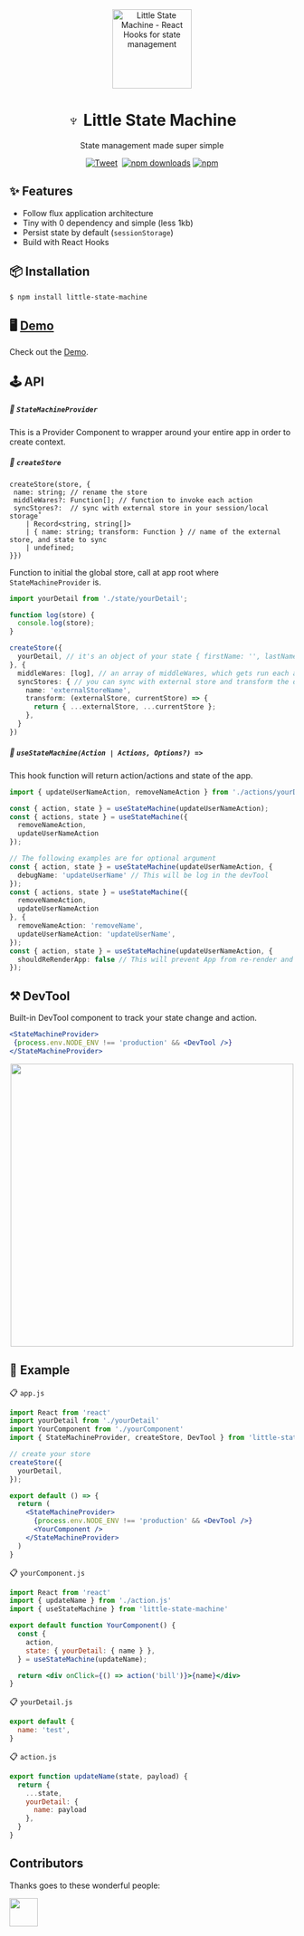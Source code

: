 <div align="center"><img src="https://github.com/bluebill1049/little-state-machine/blob/master/docs/logo.png?raw=true" alt="Little State Machine - React Hooks for state management" width="140px" />
    <h1>♆ Little State Machine</h2>
    
State management made super simple
</div>

<div align="center">

[![Tweet](https://img.shields.io/twitter/url/http/shields.io.svg?style=social)](https://twitter.com/intent/tweet?text=Little-State-Machine&url=https://github.com/bluebill1049/little-state-machine)&nbsp; [![npm downloads](https://img.shields.io/npm/dm/little-state-machine.svg?style=flat-square)](https://www.npmjs.com/package/little-state-machine)
[![npm](https://img.shields.io/npm/dt/little-state-machine.svg?style=flat-square)](https://www.npmjs.com/package/little-state-machine)

</div>

<h2>✨ Features</h2>

- Follow flux application architecture
- Tiny with 0 dependency and simple (less 1kb)
- Persist state by default (`sessionStorage`)
- Build with React Hooks

<h2>📦 Installation</h2>

    $ npm install little-state-machine
 
<h2>🖥 <a href="https://codesandbox.io/s/lrz5wloklm">Demo</a></h2>
Check out the <a href="https://codesandbox.io/s/lrz5wloklm">Demo</a>.
<br />
  
<h2>🕹 API</h2>

##### 🔗 `StateMachineProvider`
This is a Provider Component to wrapper around your entire app in order to create context.

##### 🔗 `createStore`
```
createStore(store, {
 name: string; // rename the store
 middleWares?: Function[]; // function to invoke each action
 syncStores?:  // sync with external store in your session/local storage˚
    | Record<string, string[]>
    | { name: string; transform: Function } // name of the external store, and state to sync
    | undefined;
}})
```

Function to initial the global store, call at app root where `StateMachineProvider` is.

```typescript
import yourDetail from './state/yourDetail';

function log(store) {
  console.log(store);
}

createStore({
  yourDetail, // it's an object of your state { firstName: '', lastName: '' }
}, {
  middleWares: [log], // an array of middleWares, which gets run each actions
  syncStores: { // you can sync with external store and transform the data
    name: 'externalStoreName',
    transform: (externalStore, currentStore) => {
      return { ...externalStore, ...currentStore };
    },
  }
})
```

##### 🔗 `useStateMachine(Action | Actions, Options?) =>`
This hook function will return action/actions and state of the app. 

```typescript
import { updateUserNameAction, removeNameAction } from './actions/yourDetails';

const { action, state } = useStateMachine(updateUserNameAction);
const { actions, state } = useStateMachine({
  removeNameAction,
  updateUserNameAction
});

// The following examples are for optional argument
const { action, state } = useStateMachine(updateUserNameAction, {
  debugName: 'updateUserName' // This will be log in the devTool
});
const { actions, state } = useStateMachine({
  removeNameAction,
  updateUserNameAction
}, {
  removeNameAction: 'removeName',
  updateUserNameAction: 'updateUserName',
});
const { action, state } = useStateMachine(updateUserNameAction, {
  shouldReRenderApp: false // This will prevent App from re-render and only update the store 
});
```

<h2>⚒ DevTool</h2>

Built-in DevTool component to track your state change and action.
```jsx
<StateMachineProvider>
 {process.env.NODE_ENV !== 'production' && <DevTool />}
</StateMachineProvider>
```
<div align="center">
    <img width="500" src="https://github.com/bluebill1049/little-state-machine/blob/master/docs/DevToolScreen.png?raw=true" />
</div>

<h2>📖 Example</h2>

📋 `app.js`
```jsx
import React from 'react'
import yourDetail from './yourDetail'
import YourComponent from './yourComponent'
import { StateMachineProvider, createStore, DevTool } from 'little-state-machine'

// create your store
createStore({
  yourDetail,
});

export default () => {
  return (
    <StateMachineProvider>
      {process.env.NODE_ENV !== 'production' && <DevTool />}
      <YourComponent />
    </StateMachineProvider>
  )
}
```

📋 `yourComponent.js`
```jsx
import React from 'react'
import { updateName } from './action.js'
import { useStateMachine } from 'little-state-machine'

export default function YourComponent() {
  const {
    action,
    state: { yourDetail: { name } },
  } = useStateMachine(updateName);

  return <div onClick={() => action('bill')}>{name}</div>
}
```

📋 `yourDetail.js`
```js
export default {
  name: 'test',
}
```

📋 `action.js`
```js
export function updateName(state, payload) {
  return {
    ...state,
    yourDetail: {
      name: payload
    },
  }
}
```

## Contributors 
Thanks goes to these wonderful people:

<p float="left">
    <a href="https://github.com/flomocommon"><img src="https://avatars2.githubusercontent.com/u/31602074?s=460&v=4" width="50" height="50" /></a>
</p>
